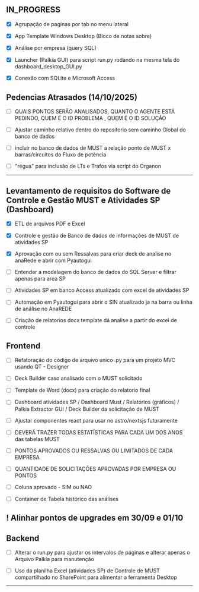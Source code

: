 ## IN_PROGRESS
- [x] Agrupação de paginas por tab no menu lateral
- [x] App Template Windows Desktop (Bloco de notas sobre)
- [x] Análise por empresa (query SQL)
- [x] Launcher (Palkia GUI) para script run.py rodando na mesma tela do dashboard_desktop_GUI.py

- [x] Conexão com SQLite e Microsoft Access


## Pedencias Atrasados (14/10/2025)

- [ ] QUAIS PONTOS SERÃO ANALISADOS, QUANTO O AGENTE ESTÁ PEDINDO, 	QUEM É O ID PROBLEMA ,	QUEM É O ID SOLUÇÃO
- [ ] Ajustar caminho relativo dentro do repositorio sem caminho Global do banco de dados

- [ ] incluir no banco de dados de MUST a relação ponto de MUST x barras/circuitos do Fluxo de potência
- [ ] "régua" para inclusão de LTs e Trafos via script do Organon

--- 

## Levantamento de requisitos do Software de Controle e Gestão MUST e Atividades SP (Dashboard)

- [x] ETL de arquivos PDF e Excel
- [x] Controle e gestão de Banco de dados de informações de MUST de atividades SP
- [x] Aprovação com ou sem Ressalvas para criar deck de analise no anaRede e abrir com Pyautogui

- [ ] Entender a modelagem do banco de dados do SQL Server e filtrar apenas para area SP

- [ ] Atividades SP em banco Access atualizado com excel de atividades SP

- [ ] Automação em Pyautogui para abrir o SIN atualizado ja na barra ou linha de análise no AnaREDE
- [ ] Criação de relatorios docx template dá analise a partir do excel de controle


## Frontend

- [ ] Refatoração do código de arquivo unico .py para um projeto MVC usando QT - Designer

- [ ] Deck Builder caso analisado com o MUST solicitado
- [ ] Template de Word (docx) para criação do relatorio final
- [ ] Dashboard atividades SP / Dashboard Must / Relatórios (gráficos) / Palkia Extractor GUI / Deck Builder da solicitação de MUST

- [ ] Ajustar componentes react para usar no astro/nextsjs futuramente
- [ ] DEVERÁ TRAZER TODAS ESTATÍSTICAS PARA CADA UM DOS ANOS das tabelas MUST
- [ ] PONTOS APROVADOS OU RESSALVAS OU LIMITADOS DE CADA EMPRESA
- [ ] QUANTIDADE DE SOLICITAÇÕES APROVADAS POR EMPRESA OU PONTOS
- [ ] Coluna aprovado - SIM ou NAO
- [ ] Container de Tabela histórico das análises


## ! Alinhar pontos de upgrades em 30/09 e 01/10 

## Backend


- [ ] Alterar o run.py para ajustar os intervalos de páginas e alterar apenas o Arquivo Palkia para manutenção

- [ ] Uso da planilha Excel (atividades SP) de Controle de MUST compartilhado no SharePoint para alimentar a ferramenta Desktop


---
